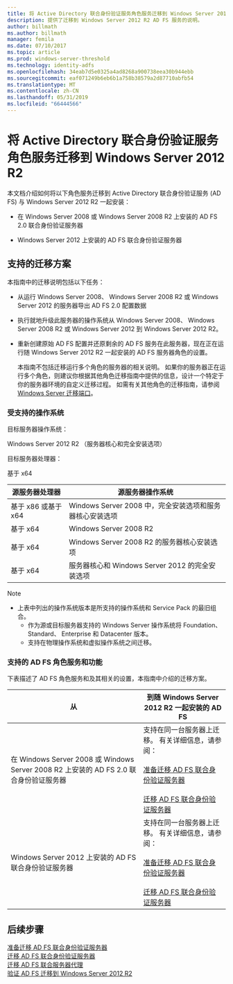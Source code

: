 ```yaml
---
title: 将 Active Directory 联合身份验证服务角色服务迁移到 Windows Server 2012 R2
description: 提供了迁移到 Windows Server 2012 R2 AD FS 服务的说明。
author: billmath
ms.author: billmath
manager: femila
ms.date: 07/10/2017
ms.topic: article
ms.prod: windows-server-threshold
ms.technology: identity-adfs
ms.openlocfilehash: 34eab7d5e0325a4ad8268a900738eea30b944ebb
ms.sourcegitcommit: eaf071249b6eb6b1a758b38579a2d87710abfb54
ms.translationtype: MT
ms.contentlocale: zh-CN
ms.lasthandoff: 05/31/2019
ms.locfileid: "66444566"
---
```

# <a name="migrate-active-directory-federation-services-role-services-to-windows-server-2012-r2"></a>将 Active Directory 联合身份验证服务角色服务迁移到 Windows Server 2012 R2
 本文档介绍如何将以下角色服务迁移到 Active Directory 联合身份验证服务 (AD FS) 与 Windows Server 2012 R2 一起安装：  
  
-   在 Windows Server 2008 或 Windows Server 2008 R2 上安装的 AD FS 2.0 联合身份验证服务器  
  
-   Windows Server 2012 上安装的 AD FS 联合身份验证服务器  
  
## <a name="supported-migration-scenarios"></a>支持的迁移方案  
 本指南中的迁移说明包括以下任务：  
  
- 从运行 Windows Server 2008、 Windows Server 2008 R2 或 Windows Server 2012 的服务器导出 AD FS 2.0 配置数据  
  
- 执行就地升级此服务器的操作系统从 Windows Server 2008、 Windows Server 2008 R2 或 Windows Server 2012 到 Windows Server 2012 R2。 
  
- 重新创建原始 AD FS 配置并还原剩余的 AD FS 服务在此服务器，现在正在运行随 Windows Server 2012 R2 一起安装的 AD FS 服务器角色的设置。  
  
  本指南不包括迁移运行多个角色的服务器的相关说明。 如果你的服务器正在运行多个角色，则建议你根据其他角色迁移指南中提供的信息，设计一个特定于你的服务器环境的自定义迁移过程。 如需有关其他角色的迁移指南，请参阅 [Windows Server 迁移端口](https://go.microsoft.com/fwlink/?LinkId=247608)。  
  
### <a name="supported-operating-systems"></a>受支持的操作系统  
 目标服务器操作系统：  
  
 Windows Server 2012 R2 （服务器核心和完全安装选项）  
  
 目标服务器处理器：  
  
 基于 x64  
  
|源服务器处理器|源服务器操作系统|  
|-----------------------------|------------------------------------|  
|基于 x86 或基于 x64| Windows Server 2008 中，完全安装选项和服务器核心安装选项|  
|基于 x64|Windows Server 2008 R2|  
|基于 x64|Windows Server 2008 R2 的服务器核心安装选项|  
|基于 x64|服务器核心和 Windows Server 2012 的完全安装选项|  
  
> [!NOTE]
> - 上表中列出的操作系统版本是所支持的操作系统和 Service Pack 的最旧组合。  
>   -   作为源或目标服务器支持的 Windows Server 操作系统将 Foundation、 Standard、 Enterprise 和 Datacenter 版本。  
>   -   支持在物理操作系统和虚拟操作系统之间迁移。  
  
### <a name="supported-ad-fs-role-services-and-features"></a>支持的 AD FS 角色服务和功能  
 下表描述了 AD FS 角色服务和及其相关的设置，本指南中介绍的迁移方案。  
  
|从|到随 Windows Server 2012 R2 一起安装的 AD FS|  
|----------|----------------------------------------------------------------------------------------------|  
|在 Windows Server 2008 或 Windows Server 2008 R2 上安装的 AD FS 2.0 联合身份验证服务器|支持在同一台服务器上迁移。 有关详细信息，请参阅：<br /><br /> [准备迁移 AD FS 联合身份验证服务器](prepare-migrate-ad-fs-server-r2.md)<br /><br /> [迁移 AD FS 联合身份验证服务器](migrate-ad-fs-fed-server-r2.md)|  
|Windows Server 2012 上安装的 AD FS 联合身份验证服务器|支持在同一台服务器上迁移。  有关详细信息，请参阅：<br /><br /> [准备迁移 AD FS 联合身份验证服务器](prepare-migrate-ad-fs-server-r2.md)<br /><br /> [迁移 AD FS 联合身份验证服务器](migrate-ad-fs-fed-server-r2.md)|  
  
## <a name="next-steps"></a>后续步骤
 [准备迁移 AD FS 联合身份验证服务器](prepare-migrate-ad-fs-server-r2.md)   
 [迁移 AD FS 联合身份验证服务器](migrate-ad-fs-fed-server-r2.md)   
 [迁移 AD FS 联合服务器代理](migrate-fed-server-proxy-r2.md)   
 [验证 AD FS 迁移到 Windows Server 2012 R2](verify-ad-fs-migration.md)